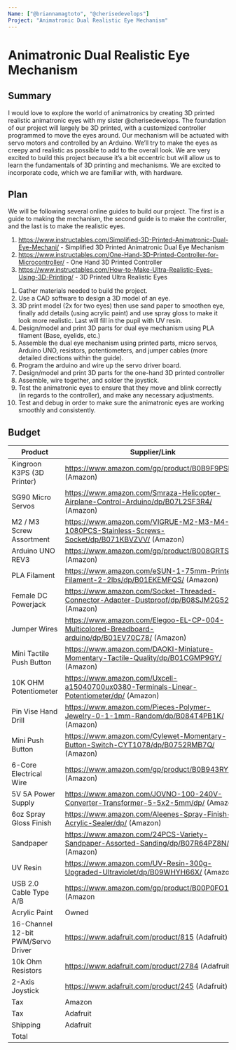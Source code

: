 ```yaml
---
Name: ["@briannamagtoto", "@cherisedevelops"]
Project: "Animatronic Dual Realistic Eye Mechanism"
---
```


# Animatronic Dual Realistic Eye Mechanism

## Summary

I would love to explore the world of animatronics by creating 3D printed realistic animatronic eyes with my sister @cherisedevelops.
The foundation of our project will largely be 3D printed, with a customized controller programmed to move the eyes around. Our mechanism
will be actuated with servo motors and controlled by an Arduino. We’ll try to make the eyes as creepy and realistic as possible to add to 
the overall look. We are very excited to build this project because it’s a bit eccentric but will allow us to learn the fundamentals of 
3D printing and mechanisms. We are excited to incorporate code, which we are familiar with, with hardware. 


## Plan

We will be following several online guides to build our project. The first is a guide to making the mechanism, the second guide is to make the controller, and the last is to make the realistic eyes.
1) https://www.instructables.com/Simplified-3D-Printed-Animatronic-Dual-Eye-Mechani/ - Simplified 3D Printed Animatronic Dual Eye Mechanism
2) https://www.instructables.com/One-Hand-3D-Printed-Controller-for-Microcontroller/ - One Hand 3D Printed Controller
3) https://www.instructables.com/How-to-Make-Ultra-Realistic-Eyes-Using-3D-Printing/ - 3D Printed Ultra Realistic Eyes

1. Gather materials needed to build the project.
2. Use a CAD software to design a 3D model of an eye.
3. 3D print model (2x for two eyes) then use sand paper to smoothen eye, finally add details (using acrylic paint) and use spray gloss to make it look more realistic. Last will fill in the pupil with UV resin.
4. Design/model and print 3D parts for dual eye mechanism using PLA filament (Base, eyelids, etc.)
5. Assemble the dual eye mechanism using printed parts, micro servos, Arduino UNO, resistors, potentiometers, and jumper cables (more detailed directions within the guide).
6. Program the arduino and wire up the servo driver board.
7. Design/model and print 3D parts for the one-hand 3D printed controller
8. Assemble, wire together, and solder the joystick.
9. Test the animatronic eyes to ensure that they move and blink correctly (in regards to the controller), and make any necessary adjustments.
10. Test and debug in order to make sure the animatronic eyes are working smoothly and consistently. 


## Budget

| Product         | Supplier/Link                         | Cost   |
| --------------- | ------------------------------------- | ------ |
| Kingroon K3PS (3D Printer)   | https://www.amazon.com/gp/product/B0B9F9PSLD/ (Amazon)| $159.99  |
| SG90 Micro Servos | https://www.amazon.com/Smraza-Helicopter-Airplane-Control-Arduino/dp/B07L2SF3R4/ (Amazon)  | $19.98 |
| M2 / M3 Screw Assortment | https://www.amazon.com/VIGRUE-M2-M3-M4-1080PCS-Stainless-Screws-Socket/dp/B071KBVZVV/  (Amazon)  | $24.99 |
| Arduino UNO REV3 | https://www.amazon.com/gp/product/B008GRTSV6/ (Amazon)  | $28.50 |
| PLA Filament | https://www.amazon.com/eSUN-1-75mm-Printer-Filament-2-2lbs/dp/B01EKEMFQS/ (Amazon)  | $22.99 |
| Female DC Powerjack | https://www.amazon.com/Socket-Threaded-Connector-Adapter-Dustproof/dp/B08SJM2G52/ (Amazon)  | $10.90 |
| Jumper Wires | https://www.amazon.com/Elegoo-EL-CP-004-Multicolored-Breadboard-arduino/dp/B01EV70C78/ (Amazon)  | $6.98 |
| Mini Tactile Push Button | https://www.amazon.com/DAOKI-Miniature-Momentary-Tactile-Quality/dp/B01CGMP9GY/ (Amazon)  | $5.49 |
| 10K OHM Potentiometer | https://www.amazon.com/Uxcell-a15040700ux0380-Terminals-Linear-Potentiometer/dp/ (Amazon)  | $7.20 |
| Pin Vise Hand Drill | https://www.amazon.com/Pieces-Polymer-Jewelry-0-1-1mm-Random/dp/B084T4PB1K/  (Amazon)  | $14.99 |
| Mini Push Button | https://www.amazon.com/Cylewet-Momentary-Button-Switch-CYT1078/dp/B0752RMB7Q/  (Amazon)  | $6.49 |
| 6-Core Electrical Wire | https://www.amazon.com/gp/product/B0B943RYK1/   (Amazon)  | $12.99 |
| 5V 5A Power Supply  | https://www.amazon.com/JOVNO-100-240V-Converter-Transformer-5-5x2-5mm/dp/  (Amazon)  | $16.99 |
| 6oz Spray Gloss Finish | https://www.amazon.com/Aleenes-Spray-Finish-Acrylic-Sealer/dp/ (Amazon)  | $6.07 |
| Sandpaper | https://www.amazon.com/24PCS-Variety-Sandpaper-Assorted-Sanding/dp/B07R64PZ8N/  (Amazon)  | $5.99 |
| UV Resin | https://www.amazon.com/UV-Resin-300g-Upgraded-Ultraviolet/dp/B09WHYH66X/ (Amazon)  | $13.99 |
| USB 2.0 Cable Type A/B | https://www.amazon.com/gp/product/B00P0FO1P0/ (Amazon | $6.99 |
| Acrylic Paint | Owned | $0.00 |
| 16-Channel 12-bit PWM/Servo Driver | https://www.adafruit.com/product/815 (Adafruit)  | $14.95 |
| 10k Ohm Resistors | https://www.adafruit.com/product/2784  (Adafruit)  | $0.75 |
| 2-Axis Joystick | https://www.adafruit.com/product/245 (Adafruit)  | $9.95 |
| Tax | Amazon | $30.11 |
| Tax | Adafruit | $1.99 |
| Shipping | Adafruit | $14.36 | 
| Total || ~$470 |
